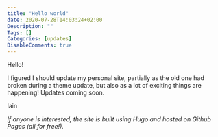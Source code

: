 ```yaml
---
title: "Hello world"
date: 2020-07-28T14:03:24+02:00
Description: ""
Tags: []
Categories: [updates]
DisableComments: true
---
```


Hello!

I figured I should update my personal site, partially as the old one had broken during a theme update, but also as a lot of exciting things are happening! Updates coming soon.

Iain

*If anyone is interested, the site is built using Hugo and hosted on Github Pages (all for free!).* 

